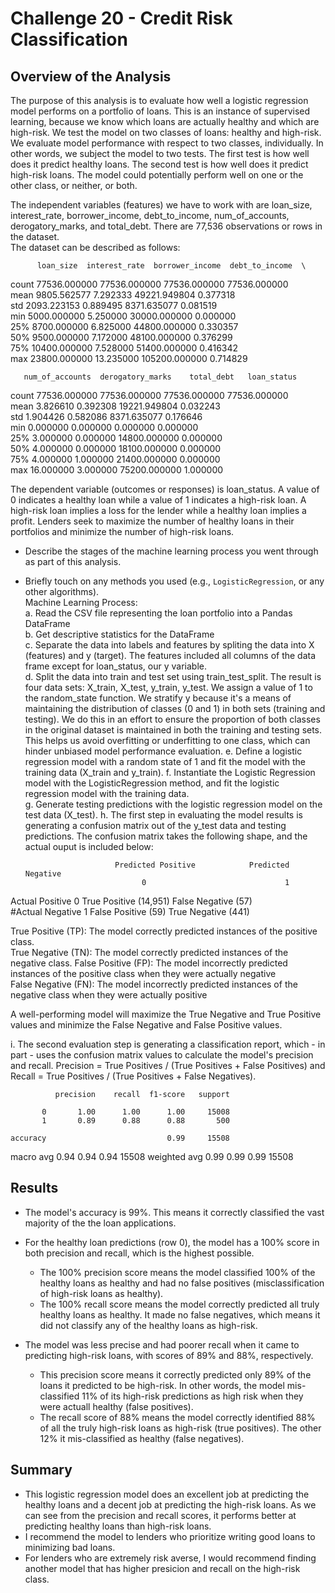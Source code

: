 # Challenge 20 - Credit Risk Classification

## Overview of the Analysis

The purpose of this analysis is to evaluate how well a logistic regression model performs on a portfolio of loans. This is an instance of supervised learning, because we know which loans are actually healthy and which are high-risk. We test the model on two classes of loans: healthy and high-risk. We evaluate model performance with respect to two classes, individually. In other words, we subject the model to two tests. The first test is how well does it predict healthy loans. The second test is how well does it predict high-risk loans. The model could potentially perform well on one or the other class, or neither, or both. 
  
The independent variables (features) we have to work with are loan_size, interest_rate, borrower_income, debt_to_income, num_of_accounts, derogatory_marks, and total_debt. 
There are 77,536 observations or rows in the dataset.   
The dataset can be described as follows:  

          loan_size  interest_rate  borrower_income  debt_to_income  \  
count  77536.000000   77536.000000     77536.000000    77536.000000     
mean    9805.562577       7.292333     49221.949804        0.377318    
std     2093.223153       0.889495      8371.635077        0.081519    
min     5000.000000       5.250000     30000.000000        0.000000   
25%     8700.000000       6.825000     44800.000000        0.330357    
50%     9500.000000       7.172000     48100.000000        0.376299   
75%    10400.000000       7.528000     51400.000000        0.416342    
max    23800.000000      13.235000    105200.000000        0.714829    
  
       num_of_accounts  derogatory_marks    total_debt   loan_status    
count     77536.000000      77536.000000  77536.000000  77536.000000   
mean          3.826610          0.392308  19221.949804      0.032243    
std           1.904426          0.582086   8371.635077      0.176646    
min           0.000000          0.000000      0.000000      0.000000    
25%           3.000000          0.000000  14800.000000      0.000000    
50%           4.000000          0.000000  18100.000000      0.000000    
75%           4.000000          1.000000  21400.000000      0.000000   
max          16.000000          3.000000  75200.000000      1.000000    
  
The dependent variable (outcomes or responses) is loan_status. A value of 0 indicates a healthy loan while a value of 1 indicates a high-risk loan. A high-risk loan implies a loss for the lender while a healthy loan implies a profit. Lenders seek to maximize the number of healthy loans in their portfolios and minimize the number of high-risk loans.   

* Describe the stages of the machine learning process you went through as part of this analysis.  
* Briefly touch on any methods you used (e.g., `LogisticRegression`, or any other algorithms).  
Machine Learning Process:  
a. Read the CSV file representing the loan portfolio into a Pandas DataFrame  
b. Get descriptive statistics for the DataFrame  
c. Separate the data into labels and features by spliting the data into X (features) and y (target). The features included all columns of the data frame except for loan_status, our y variable.  
d. Split the data into train and test set using train_test_split. The result is four data sets: X_train, X_test, y_train, y_test. We assign a value of 1 to the random_state function. We stratify y because it's a means of maintaining the distribution of classes (0 and 1) in both sets (training and testing). We do this in an effort to ensure the proportion of both classes in the original dataset is maintained in both the training and testing sets. This helps us avoid overfitting or underfitting to one class, which can hinder unbiased model performance evaluation.
e. Define a logistic regression model with a random state of 1 and fit the model with the training data (X_train and y_train). 
f. Instantiate the Logistic Regression model with the LogisticRegression method, and fit the logistic regression model with the training data.  
g. Generate testing predictions with the logistic regression model on the test data (X_test). 
h. The first step in evaluating the model results is generating a confusion matrix out of the y_test data and testing predictions. The confusion matrix takes the following shape, and the actual ouput is included below:  

                          Predicted Positive            Predicted Negative  
                                0                               1  
Actual Positive   0       True Positive (14,951)      False Negative (57)  
#Actual Negative  1       False Positive (59)         True Negative (441) 

True Positive (TP): The model correctly predicted instances of the positive class.  
True Negative (TN): The model correctly predicted instances of the negative class. 
False Positive (FP): The model incorrectly predicted instances of the positive class when they were actually negative  
False Negative (FN): The model incorrectly predicted instances of the negative class when they were actually positive   

A well-performing model will maximize the True Negative and True Positive values and minimize the False Negative and False Positive values.  

i. The second evaluation step is generating a classification report, which - in part - uses the confusion matrix values to calculate the model's precision and recall. Precision = True Positives / (True Positives + False Positives) and Recall = True Positives / (True Positives + False Negatives). 

              precision    recall  f1-score   support  

           0       1.00      1.00      1.00     15008  
           1       0.89      0.88      0.88       500  
 
    accuracy                           0.99     15508 
   macro avg       0.94      0.94      0.94     15508 
weighted avg       0.99      0.99      0.99     15508  

## Results
* The model's accuracy is 99%. This means it correctly classified the vast majority of the the loan applications.  

* For the healthy loan predictions (row 0), the model has a 100% score in both precision and recall, which is the highest possible.   
    * The 100% precision score means the model classified 100% of the healthy loans as healthy and had no false positives (misclassification of high-risk loans as healthy).   
    * The 100% recall score means the model correctly predicted all truly healthy loans as healthy. It made no false negatives, which means it did not classify any of the healthy loans as high-risk.   
  
* The model was less precise and had poorer recall when it came to predicting high-risk loans, with scores of 89% and 88%, respectively.   
    * This precision score means it correctly predicted only 89% of the loans it predicted to be high-risk. In other words, the model mis-classified 11% of its high-risk predictions as high risk when they were actuall healthy (false positives).   
    * The recall score of 88% means the model correctly identified 88% of all the truly high-risk loans as high-risk (true positives). The other 12% it mis-classified as healthy (false negatives).  

## Summary  
* This logistic regression model does an excellent job at predicting the healthy loans and a decent job at predicting the high-risk loans. As we can see from the precision and recall scores, it performs better at predicting healthy loans than high-risk loans.   
* I recommend the model to lenders who prioritize writing good loans to minimizing bad loans.   
* For lenders who are extremely risk averse, I would recommend finding another model that has higher presicion and recall on the high-risk class.    
